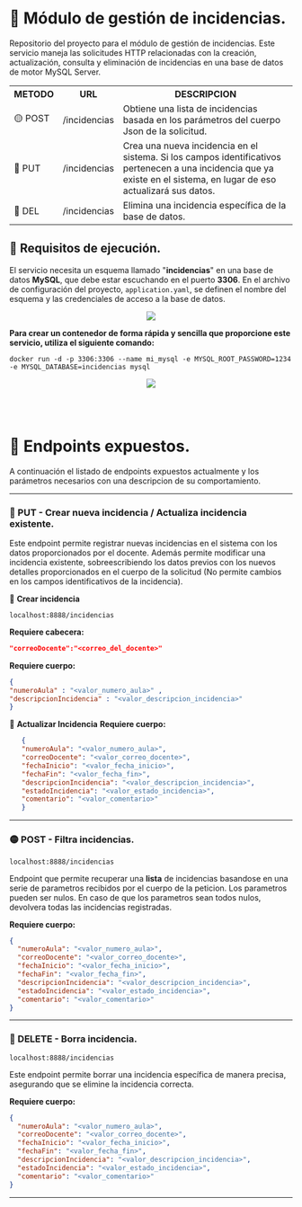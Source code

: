# 📌 Módulo de gestión de incidencias.
Repositorio del proyecto para el módulo de gestión de incidencias.
Este servicio maneja las solicitudes HTTP relacionadas con la creación, actualización, consulta y eliminación de incidencias en una base de datos de motor MySQL Server.   

<table>
   <tr>
      <th>METODO</th>
      <th>URL</th>
      <th>DESCRIPCION</th>
   </tr>
   <tr>
      <td>🟡 POST</td>
      <td>/incidencias</td>
      <td>Obtiene una lista de incidencias basada en los parámetros del cuerpo Json de la solicitud.</td>
   </tr>
   <tr>
      <td>🔵 PUT</td>
      <td>/incidencias</td>
      <td>Crea una nueva incidencia en el sistema. Si los campos identificativos pertenecen a una incidencia que ya existe en el sistema, en lugar de eso actualizará sus datos.</td>
   </tr>
   <tr>
      <td>🔴 DEL</td>
      <td>/incidencias</td>
      <td>Elimina una incidencia específica de la base de datos.</td>
   </tr>
</table>

## 🔹 Requisitos de ejecución.
El servicio necesita un esquema llamado "**incidencias**" en una base de datos **MySQL**, que debe estar escuchando en el puerto **3306**. En el archivo de configuración del proyecto, `application.yaml`, se definen el nombre del esquema y las credenciales de acceso a la base de datos.

<p align="center">
   <img src="https://github.com/user-attachments/assets/ab96e2e9-29fd-4182-b6dd-dfd06b9f966b">
</p>

**Para crear un contenedor de forma rápida y sencilla que proporcione este servicio, utiliza el siguiente comando:**
```docker
docker run -d -p 3306:3306 --name mi_mysql -e MYSQL_ROOT_PASSWORD=1234 -e MYSQL_DATABASE=incidencias mysql
```

<p align="center">
   <img src="https://github.com/user-attachments/assets/f9ee69fb-669e-4008-922e-e3458b6340af">
</p>

<br/>
<br/>

# 📌 Endpoints expuestos.
A continuación el listado de endpoints expuestos actualmente y los parámetros necesarios con una descripcion de su comportamiento.
   
---
   
### 🔵 PUT - Crear nueva incidencia / Actualiza incidencia existente.
Este endpoint permite registrar nuevas incidencias en el sistema con los datos proporcionados por el docente. Además permite modificar una incidencia existente, sobreescribiendo los datos previos con los nuevos detalles proporcionados en el cuerpo de la solicitud (No permite cambios en los campos identificativos de la incidencia). 

🔸 **Crear incidencia**
```
localhost:8888/incidencias
```

<!--El endpoint para añadir una nueva incidencia al sistema requiere lo siguiente:

1. **Cabecera (header):** Debe incluir el correo del docente que realiza la señalización, bajo el campo `correo-docente`.   
2. **Cuerpo de la petición (body):** Debe incluir los siguientes datos:
      - `numeroAula`: El número del aula donde se ha detectado la incidencia.
      - `descripcionIncidencia`: La descripción de la incidencia detectada. -->
   
**Requiere cabecera:**
```json
"correoDocente":"<correo_del_docente>"
```
**Requiere cuerpo:**
```json
{   
"numeroAula" : "<valor_numero_aula>" ,
"descripcionIncidencia" : "<valor_descripcion_incidencia>"
}
```

🔸 **Actualizar Incidencia**
**Requiere cuerpo:**   
   
```json
   {
   "numeroAula": "<valor_numero_aula>",
   "correoDocente": "<valor_correo_docente>",
   "fechaInicio": "<valor_fecha_inicio>",
   "fechaFin": "<valor_fecha_fin>",
   "descripcionIncidencia": "<valor_descripcion_incidencia>",
   "estadoIncidencia": "<valor_estado_incidencia>",
   "comentario": "<valor_comentario>"
   }
```
   
      
---    
    
### 🟡 POST - Filtra incidencias.
```
localhost:8888/incidencias
```
Endpoint que permite recuperar una **lista** de incidencias basandose en una serie de parametros recibidos por el cuerpo de la peticion. Los parametros pueden ser nulos. En caso de que los parametros sean todos nulos, devolvera todas las incidencias registradas.  
   
**Requiere cuerpo:**
```json
{
  "numeroAula": "<valor_numero_aula>",
  "correoDocente": "<valor_correo_docente>",
  "fechaInicio": "<valor_fecha_inicio>",
  "fechaFin": "<valor_fecha_fin>",
  "descripcionIncidencia": "<valor_descripcion_incidencia>",
  "estadoIncidencia": "<valor_estado_incidencia>",
  "comentario": "<valor_comentario>"
}

```
               
---    
     
    
### 🔴 DELETE - Borra incidencia.
```
localhost:8888/incidencias
```
Este endpoint permite borrar una incidencia específica de manera precisa, asegurando que se elimine la incidencia correcta.
   
**Requiere cuerpo:**
```json
{
  "numeroAula": "<valor_numero_aula>",
  "correoDocente": "<valor_correo_docente>",
  "fechaInicio": "<valor_fecha_inicio>",
  "fechaFin": "<valor_fecha_fin>",
  "descripcionIncidencia": "<valor_descripcion_incidencia>",
  "estadoIncidencia": "<valor_estado_incidencia>",
  "comentario": "<valor_comentario>"
}

```
    
--- 


